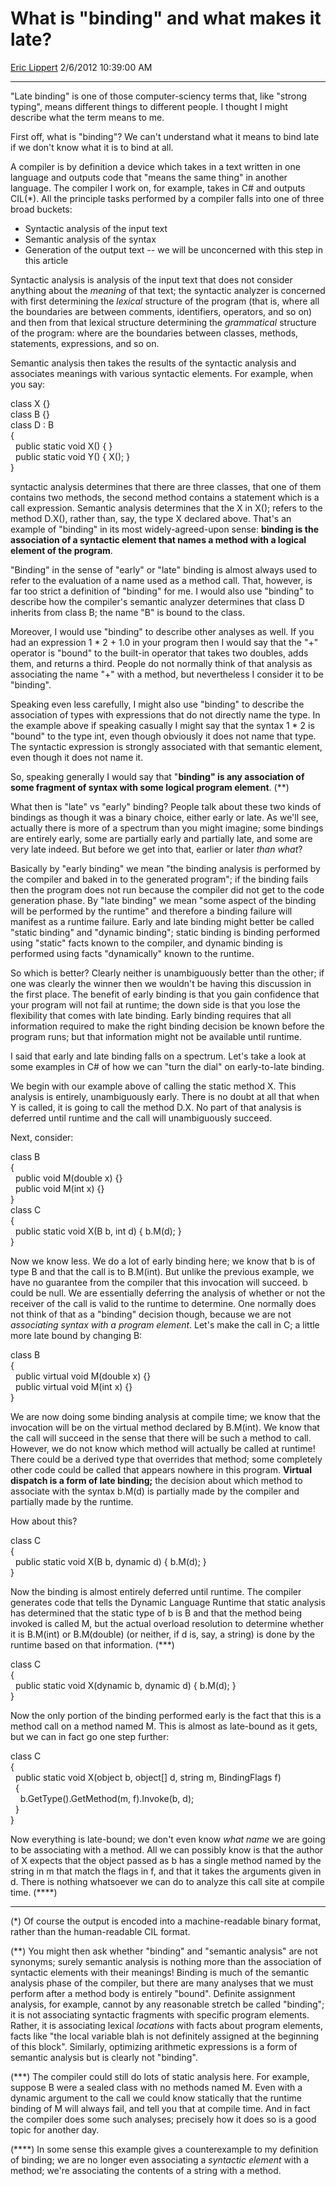 <div id="page">

# What is "binding" and what makes it late?

[Eric Lippert](https://social.msdn.microsoft.com/profile/Eric%20Lippert) 2/6/2012 10:39:00 AM

-----

<div id="content">

<div class="mine">

"Late binding" is one of those computer-sciency terms that, like "strong typing", means different things to different people. I thought I might describe what the term means to me.

First off, what is "binding"? We can't understand what it means to bind late if we don't know what it is to bind at all.

A compiler is by definition a device which takes in a text written in one language and outputs code that "means the same thing" in another language. The compiler I work on, for example, takes in C\# and outputs CIL(\*). All the principle tasks performed by a compiler falls into one of three broad buckets:

  - Syntactic analysis of the input text
  - Semantic analysis of the syntax
  - Generation of the output text -- we will be unconcerned with this step in this article

Syntactic analysis is analysis of the input text that does not consider anything about the *meaning* of that text; the syntactic analyzer is concerned with first determining the *lexical* structure of the program (that is, where all the boundaries are between comments, identifiers, operators, and so on) and then from that lexical structure determining the *grammatical* structure of the program: where are the boundaries between classes, methods, statements, expressions, and so on.

Semantic analysis then takes the results of the syntactic analysis and associates meanings with various syntactic elements. For example, when you say:

<span class="code">class X {}  
class B {}  
class D : B  
{  
  public static void X() { }  
  public static void Y() { X(); }  
}</span>

syntactic analysis determines that there are three classes, that one of them contains two methods, the second method contains a statement which is a call expression. Semantic analysis determines that the <span class="code">X</span> in <span class="code">X();</span> refers to the method <span class="code">D.X()</span>, rather than, say, the type <span class="code">X</span> declared above. That's an example of "binding" in its most widely-agreed-upon sense: **binding is the association of a syntactic element that names a method with a logical element of the program**.

"Binding" in the sense of "early" or "late" binding is almost always used to refer to the evaluation of a name used as a method call. That, however, is far too strict a definition of "binding" for me. I would also use "binding" to describe how the compiler's semantic analyzer determines that class <span class="code">D</span> inherits from class <span class="code">B</span>; the name "B" is bound to the class.

Moreover, I would use "binding" to describe other analyses as well. If you had an expression <span class="code">1 \* 2 + 1.0</span> in your program then I would say that the "+" operator is "bound" to the built-in operator that takes two doubles, adds them, and returns a third. People do not normally think of that analysis as associating the name "+" with a method, but nevertheless I consider it to be "binding".

Speaking even less carefully, I might also use "binding" to describe the association of types with expressions that do not directly name the type. In the example above if speaking casually I might say that the syntax <span class="code">1 \* 2</span> is "bound" to the type int, even though obviously it does not name that type. The syntactic expression is strongly associated with that semantic element, even though it does not name it.

So, speaking generally I would say that "**binding" is any association of some fragment of syntax with some logical program element**. (\*\*)

What then is "late" vs "early" binding? People talk about these two kinds of bindings as though it was a binary choice, either early or late. As we'll see, actually there is more of a spectrum than you might imagine; some bindings are entirely early, some are partially early and partially late, and some are very late indeed. But before we get into that, earlier or later *than what*?

Basically by "early binding" we mean "the binding analysis is performed by the compiler and baked in to the generated program"; if the binding fails then the program does not run because the compiler did not get to the code generation phase. By "late binding" we mean "some aspect of the binding will be performed by the runtime" and therefore a binding failure will manifest as a runtime failure. Early and late binding might better be called "static binding" and "dynamic binding"; static binding is binding performed using "static" facts known to the compiler, and dynamic binding is performed using facts "dynamically" known to the runtime.

So which is better? Clearly neither is unambiguously better than the other; if one was clearly the winner then we wouldn't be having this discussion in the first place. The benefit of early binding is that you gain confidence that your program will not fail at runtime; the down side is that you lose the flexibility that comes with late binding. Early binding requires that all information required to make the right binding decision be known before the program runs; but that information might not be available until runtime.

I said that early and late binding falls on a spectrum. Let's take a look at some examples in C\# of how we can "turn the dial" on early-to-late binding.

We begin with our example above of calling the static method <span class="code">X</span>. This analysis is entirely, unambiguously early. There is no doubt at all that when <span class="code">Y</span> is called, it is going to call the method <span class="code">D.X</span>. No part of that analysis is deferred until runtime and the call will unambiguously succeed.

Next, consider:

<span class="code">class B  
{  
  public void M(double x) {}  
  public void M(int x) {}  
}  
class C  
{  
  public static void X(B b, int d) { b.M(d); }  
}</span>

Now we know less. We do a lot of early binding here; we know that <span class="code">b</span> is of type <span class="code">B</span> and that the call is to <span class="code">B.M(int)</span>. But unlike the previous example, we have no guarantee from the compiler that this invocation will succeed. <span class="code">b</span> could be null. We are essentially deferring the analysis of whether or not the receiver of the call is valid to the runtime to determine. One normally does not think of that as a "binding" decision though, because we are not *associating syntax with a program element*. Let's make the call in <span class="code">C</span>; a little more late bound by changing <span class="code">B</span>:

<span class="code">class B  
{  
  public virtual void M(double x) {}  
  public virtual void M(int x) {}  
}</span>

We are now doing some binding analysis at compile time; we know that the invocation will be on the virtual method declared by <span class="code">B.M(int)</span>. We know that the call will succeed in the sense that there will be such a method to call. However, we do not know which method will actually be called at runtime\! There could be a derived type that overrides that method; some completely other code could be called that appears nowhere in this program. **Virtual dispatch is a form of late binding;** the decision about which method to associate with the syntax <span class="code">b.M(d)</span> is partially made by the compiler and partially made by the runtime.

How about this?

<span class="code">class C  
{  
  public static void X(B b, dynamic d) { b.M(d); }  
}</span>

Now the binding is almost entirely deferred until runtime. The compiler generates code that tells the Dynamic Language Runtime that static analysis has determined that the static type of <span class="code">b</span> is <span class="code">B</span> and that the method being invoked is called <span class="code">M</span>, but the actual overload resolution to determine whether it is <span class="code">B.M(int)</span> or <span class="code">B.M(double)</span> (or neither, if d is, say, a string) is done by the runtime based on that information. (\*\*\*)

<span class="code">class C  
{  
  public static void X(dynamic b, dynamic d) { b.M(d); }  
}</span>

Now the only portion of the binding performed early is the fact that this is a method call on a method named <span class="code">M</span>. This is almost as late-bound as it gets, but we can in fact go one step further:

<span class="code">class C  
{  
  public static void X(object b, object\[\] d, string m, BindingFlags f)  
  {  
    b.GetType().GetMethod(m, f).Invoke(b, d);  
  }  
}</span>

Now everything is late-bound; we don't even know *what name* we are going to be associating with a method. All we can possibly know is that the author of <span class="code">X</span> expects that the object passed as <span class="code">b</span> has a single method named by the string in <span class="code">m</span> that match the flags in <span class="code">f</span>, and that it takes the arguments given in <span class="code">d</span>. There is nothing whatsoever we can do to analyze this call site at compile time. (\*\*\*\*)

-----

(\*) Of course the output is encoded into a machine-readable binary format, rather than the human-readable CIL format.

(\*\*) You might then ask whether "binding" and "semantic analysis" are not synonyms; surely semantic analysis is nothing more than the association of syntactic elements with their meanings\! Binding is much of the semantic analysis phase of the compiler, but there are many analyses that we must perform after a method body is entirely "bound". Definite assignment analysis, for example, cannot by any reasonable stretch be called "binding"; it is not associating syntactic fragments with specific program elements. Rather, it is associating lexical *locations* with facts about program elements, facts like "the local variable blah is not definitely assigned at the beginning of this block". Similarly, optimizing arithmetic expressions is a form of semantic analysis but is clearly not "binding".

(\*\*\*) The compiler could still do lots of static analysis here. For example, suppose <span class="code">B</span> were a sealed class with no methods named <span class="code">M</span>. Even with a dynamic argument to the call we could know statically that the runtime binding of <span class="code">M</span> will always fail, and tell you that at compile time. And in fact the compiler does some such analyses; precisely how it does so is a good topic for another day.

(\*\*\*\*) In some sense this example gives a counterexample to my definition of binding; we are no longer even associating a *syntactic element* with a method; we're associating the contents of a string with a method.

</div>

</div>

</div>

